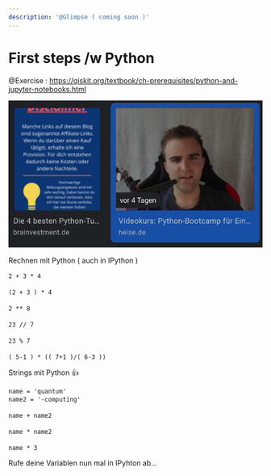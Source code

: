 ```yaml
---
description: '@Glimpse ( coming soon )'
---
```


# First steps /w Python

@Exercise : https://qiskit.org/textbook/ch-prerequisites/python-and-jupyter-notebooks.html

![](<../../../.gitbook/assets/grafik (28).png>)

Rechnen mit Python ( auch in IPython )

```
2 + 3 * 4

(2 + 3 ) * 4

2 ** 8

23 // 7

23 % 7

( 5-1 ) * (( 7+1 )/( 6-3 )) 
```

Strings mit Python :thumbsup:

```
name = 'quantum'
name2 = '-computing'

name + name2

name * name2

name * 3

```

Rufe deine Variablen nun mal in IPyhton ab...
